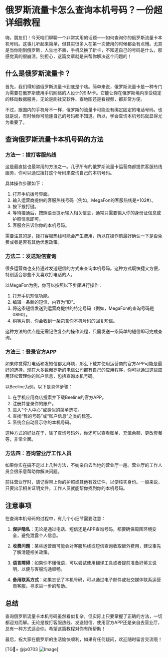 # 俄罗斯流量卡怎么查询本机号码？一份超详细教程

嗨，朋友们！今天咱们聊聊一个非常实用的话题——如何查询你的俄罗斯流量卡本机号码。这事儿听起来简单，但其实很多人在第一次使用的时候都会有点懵。尤其是当你刚到俄罗斯，人生地不熟，手机又换了新卡，不知道自己的号码是什么，那感觉真的很崩溃。别担心，这篇文章就是来帮你解决这个问题的！

## 什么是俄罗斯流量卡？

首先，我们得知道俄罗斯流量卡到底是个啥。简单来说，俄罗斯流量卡是一种专门为需要在俄罗斯使用手机网络的人设计的SIM卡。它能让你在俄罗斯境内享受稳定的移动数据服务，无论是刷社交软件、查地图还是看视频，都非常方便。

不过，跟国内的手机号不一样，俄罗斯的流量卡可能没有绑定固定的电话号码。也就是说，有时候你可能连自己的号码都不知道。所以，学会查询本机号码就显得尤为重要了。

## 查询俄罗斯流量卡本机号码的方法

### 方法一：拨打客服热线

这是最直接也最常用的方法之一。几乎所有的俄罗斯流量卡运营商都提供客服热线服务，你可以通过拨打这个号码来查询自己的本机号码。

具体操作步骤如下：

1. 打开手机拨号界面。
2. 输入运营商提供的客服热线号码（例如，MegaFon的客服热线是*102#）。
3. 按下拨打键。
4. 等待接通后，按照语音提示输入相关信息，通常只需要输入你的身份证信息或护照信息即可。
5. 客服会告诉你你的本机号码。

需要注意的是，拨打客服热线可能会产生费用，所以在操作前最好确认一下是否免费或者是否有其他优惠政策。

### 方法二：发送短信查询

很多运营商也支持通过发送短信的方式来查询本机号码。这种方式既快捷又方便，特别适合那些不太喜欢打电话的人。

以MegaFon为例，你可以按照以下步骤进行操作：

1. 打开手机短信功能。
2. 编辑一条新的短信，内容为“ID”。
3. 将这条短信发送到运营商提供的特定号码（例如，MegaFon的查询号码是0890）。
4. 稍等片刻，你会收到一条包含你本机号码的回复短信。

这种方法的优点是无需记住复杂的操作流程，只需发送一条简单的短信即可完成查询。

### 方法三：登录官方APP

如果你觉得打电话和发短信都太麻烦，那么下载并使用运营商的官方APP可能是最好的选择。现在大多数俄罗斯的电信公司都有自己的应用程序，你可以通过这些应用轻松管理你的账户信息，包括查询本机号码。

以Beeline为例，以下是具体步骤：

1. 在手机应用商店搜索并下载Beeline的官方APP。
2. 注册并登录你的账户。
3. 进入“个人中心”或类似的菜单选项。
4. 查找“我的号码”或“账户信息”之类的标签。
5. 系统会自动显示你的本机号码。

这种方式的好处在于，除了查询号码外，你还可以查看账单、充值余额、更改套餐等，非常全面。

### 方法四：咨询营业厅工作人员

如果你实在搞不定以上几种方法，不妨亲自去当地的营业厅一趟。营业厅的工作人员会很乐意帮助你解决问题。

前往营业厅时，请记得带上你的护照或其他有效证件，以便核实身份。一般来说，只要出示相关证明文件，工作人员就能帮你找到你的本机号码。

## 注意事项

在查询本机号码的过程中，有几个小细节需要注意：

1. **保护隐私**：无论是通过电话、短信还是APP查询号码，都要确保周围环境安全，避免泄露个人信息。
   
2. **收费问题**：某些运营商可能会对客服热线或短信查询收取额外费用，建议事先了解清楚相关政策。

3. **语言障碍**：如果你不懂俄语，可以尝试使用翻译工具或者提前准备好英文说明，以便与客服沟通顺畅。

4. **备用联系方式**：如果忘记了本机号码，可以通过电子邮件或社交媒体联系运营商客服，寻求进一步的帮助。

## 总结

查询俄罗斯流量卡本机号码虽然看似复杂，但实际上只要掌握了正确的方法，一切都迎刃而解。无论是拨打客服热线、发送短信、使用官方APP还是亲自去营业厅，总有一种方式适合你。希望这篇教程对你有所帮助！

最后，祝大家在俄罗斯的生活愉快顺利，如果有任何疑问，欢迎随时留言交流哦！

[TG💪+ @jx0703 ![Image](https://github.com/user-attachments/assets/dbca1d08-cadb-493c-b0ec-ad6f7a83f270)]